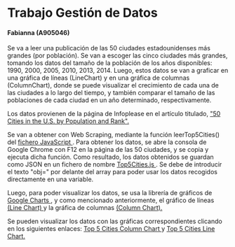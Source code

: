 <html>

<h1> Trabajo Gestión de Datos </h1>
<h4> Fabianna (A905046) </h4>

<p> Se va a leer una publicación de las 50 ciudades estadounidenses más grandes (por población). Se van a escoger las cinco ciudades más grandes, tomando los datos del tamaño de la población de los años disponibles: 1990, 2000, 2005, 2010, 2013, 2014. Luego, estos datos se van a graficar en una gráfica de líneas (LineChart) y en una gráfica de columnas (ColumnChart), donde se puede visualizar el crecimiento de cada una de las ciudades a lo largo del tiempo, y también comparar el tamaño de las poblaciones de cada ciudad en un año determinado, respectivamente. </p>

<p> Los datos provienen de la página de Infoplease en el artículo titulado, <a href="https://www.infoplease.com/us/us-cities/top-50-cities-us-population-and-rank"> "50 Cities in the U.S. by Population and Rank". </a> </p>
 
<p> Se van a obtener con Web Scraping, mediante la función leerTop5Cities() del <a href=https://fabianna.github.io/practicaDatos/fabianna/leerTop5Cities.js"> fichero JavaScript </a>. Para obtener los datos, se abre la consola de Google Chrome con F12 en la página de las 50 ciudades, y se copia y ejecuta dicha función. Como resultado, los datos obtenidos se guardan como JSON en un fichero de nombre <a href="https://fabianna.github.io/practicaDatos/fabianna/Top5Cities.js"> Top5Cities.js </a>. Se debe de introducir el texto "obj=" por delante del array para poder usar los datos recogidos directamente en una variable.</p>


<p> Luego, para poder visualizar los datos, se usa la librería de gráficos de <a href="https://developers.google.com/chart/"> Google Charts </a>, y como mencionado anteriormente, el gráfico de líneas <a href="https://developers.google.com/chart/interactive/docs/gallery/linechart"> (Line Chart) </a> y la gráfica de columnas <a href="https://developers.google.com/chart/interactive/docs/gallery/columnchart"> (Column Chart). </a> </p>

<p> Se pueden visualizar los datos con las gráficas correspondientes clicando en los siguientes enlaces: <a href="https://fabianna.github.io/practicaDatos/fabianna/Top5CitiesColumnChart.html"> Top 5 Cities Column Chart </a> y <a href="https://fabianna.github.io/practicaDatos/fabianna/Top5CitiesLineChart.html"> Top 5 Cities Line Chart. </a> </p> 
  
  
</html>
